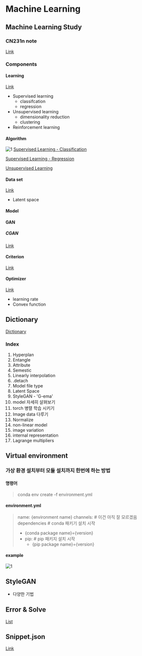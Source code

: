 # Machine Learning
## Machine Learning Study
### CN231n note
[Link]()

### Components
#### Learning
[Link](https://github.com/doublejy715/Machine_Learning/issues/8)
- Supervised learning
  - classifcation
  - regression
- Unsupervised learning
  - dimensionality reduction
  - clustering
- Reinforcement learning

#### Algorithm
![1](https://user-images.githubusercontent.com/54474501/132954129-f181f9ba-11dc-415b-ab92-53730a083929.png)
[Supervised Learning - Classification](https://github.com/doublejy715/Machine_Learning/issues/9)

[Supervised Learning - Regression](https://github.com/doublejy715/Machine_Learning/issues/10)

[Unsupervised Learning](https://github.com/doublejy715/Machine_Learning/issues/11)



#### Data set
[Link](https://github.com/doublejy715/Machine_Learning/issues/4)
- Latent space
#### Model
#### GAN
##### CGAN
[Link](https://github.com/doublejy715/Machine_Learning/issues/5)

#### Criterion
[Link](https://github.com/doublejy715/Machine_Learning/issues/6)

#### Optimizer
[Link](https://github.com/doublejy715/Machine_Learning/issues/7)
- learning rate
- Convex function
## Dictionary

[Dictionary](https://github.com/doublejy715/Machine_Learning/issues/1)
### Index
1. Hyperplan
2. Entangle
3. Attribute
4. Semestic
5. Linearly interpolation
6. .detach
7. Model file type
8. Latent Space
9. StyleGAN - 'G-ema'
10. model 자세히 살펴보기
11. torch 병렬 학습 시키기
12. Image data 다루기
13. Normalize
14. non-linear model
15. image variation
16. internal representation
17. Lagrange multipliers

## Virtual environment
### 가상 환경 설치부터 모듈 설치까지 한번에 하는 방법
#### 명령어
> conda env create -f environment.yml

#### environment.yml

> name: {environment name}
> channels:                             # 이건 아직 잘 모르겠음
> dependencies                          # conda 패키기 설치 시작
>   - {conda package name}={version}
>   - pip:                              # pip 패키지 설치 시작
>     - {pip package name}={version}


#### example
![1](https://user-images.githubusercontent.com/54474501/134772602-9f2fc348-9a26-48ce-9abc-3914e544cd56.png)


## StyleGAN
- 다양한 기법

## Error & Solve
[List](https://github.com/doublejy715/Machine_Learning/issues/2)

## Snippet.json
[Link](https://github.com/doublejy715/Machine_Learning/blob/main/snippet.json)
